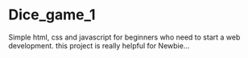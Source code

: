 # Dice_game_1
Simple html, css and javascript for beginners who need to start a web development. this project is really helpful for Newbie...
